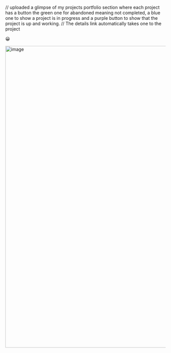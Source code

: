 // uploaded a glimpse of my projects portfolio section where each project has a button the green one for abandoned meaning not completed,
a blue one to show a project is in progress and a purple button to show that the project is up and working.
// The details link automatically takes one to the project 


<p>&#128512; </p>
<img width="949" alt="image" src="https://github.com/user-attachments/assets/33966500-3a9f-4722-a50d-7840b9ca6b7e" />



